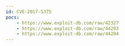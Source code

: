 ```yaml
---
id: CVE-2017-5375
pocs:
    - https://www.exploit-db.com/raw/42327
    - https://www.exploit-db.com/raw/44293
    - https://www.exploit-db.com/raw/44294
---
```


